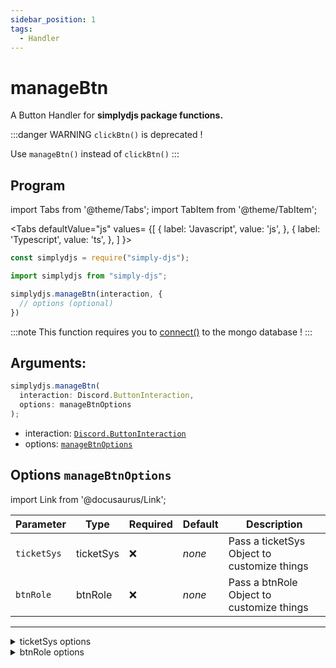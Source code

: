 ```yaml
---
sidebar_position: 1
tags:
  - Handler
---
```


# manageBtn

A Button Handler for **simplydjs package functions.**

:::danger WARNING
  `clickBtn()` is deprecated !

  Use `manageBtn()` instead of `clickBtn()`
:::

## Program

import Tabs from '@theme/Tabs';
import TabItem from '@theme/TabItem';

<Tabs
  defaultValue="js"
  values= {[
    { label: 'Javascript', value: 'js', },
    { label: 'Typescript', value: 'ts', },
  ]
}>
<TabItem value="js">

```js
const simplydjs = require("simply-djs");
```

</TabItem>

<TabItem value="ts">

```ts
import simplydjs from "simply-djs";
```

</TabItem>

</Tabs>

```js
simplydjs.manageBtn(interaction, { 
  // options (optional)
})
```

:::note
This function requires you to [connect()](/docs/General/connect) to the mongo database !
:::

## Arguments:
```ts
simplydjs.manageBtn(
  interaction: Discord.ButtonInteraction,
  options: manageBtnOptions
);
```

- interaction: [`Discord.ButtonInteraction`](https://discord.js.org/#/docs/discord.js/stable/class/ButtonInteraction)
- options: [`manageBtnOptions`](#options-managebtnoptions)

## Options `manageBtnOptions`

import Link from '@docusaurus/Link';

| Parameter | Type | Required | Default    | Description |
| --------- | ----- | -------- | -------- | ---------- |
| `ticketSys` | <Link to="#ticketsys">ticketSys</Link> | ❌   | _none_     | Pass a ticketSys Object to customize things  |
| `btnRole` | <Link to="#btnrole">btnRole</Link> | ❌   | _none_     | Pass a btnRole Object to customize things |

-------------------


<details style={{border: '0px solid'}}>
  <summary>ticketSys options</summary>
  

## `ticketSys`


| Parameter | Type | Required | Default    | Description |
| --------- | ----- | -------- | -------- | ---------- |
| `ticketname` | <Link to="https://developer.mozilla.org/en-US/docs/Web/JavaScript/Reference/Global_Objects/String">string</Link> | ❌   | _ticket-{userid}_     | The name of the ticket when opened.  |
| `buttons` | <Link to="#ticketbtn">ticketBtn</Link> | ❌   | _Default_     | Pass a ticketBtn Object to customize the buttons  |
| `pingRole` | <Link to="https://developer.mozilla.org/en-US/docs/Web/JavaScript/Reference/Global_Objects/String">string/string[]</Link> | ❌   | _none_     | The Array (or) String of Role(s) to ping when someone opens a ticket  |
| `category` | <Link to="https://developer.mozilla.org/en-US/docs/Web/JavaScript/Reference/Global_Objects/String">string</Link> | ❌   | _none_     | The parent category id of the category you want the tickets to be created  |
| `timed` | <Link to="https://developer.mozilla.org/en-US/docs/Web/JavaScript/Reference/Global_Objects/Boolean">boolean</Link> | ❌   | _none_     | An Boolean option to delete tickets when the time is up.  |
| `embed` | <Link to="/docs/types/CustomizableEmbed">CustomizableEmbed</Link> | ❌   | _Default Embed_     | Pass a CustomizableEmbed Object to customize the embed  |

-------------

### `ticketBtn`

| Parameter      | Type                                                                                                                       | Description                                   |
| ------------ | -------------------------------------------------------------------------------------------------------------------------- | ---------------------------------------------------- |
| `close`        | <Link to="/docs/types/btnTemplate">btnTemplate</Link> | Pass an btnTemplate Object to customize the close button  |
| `reopen`       | <Link to="/docs/types/btnTemplate">btnTemplate</Link> |  Pass an btnTemplate Object to customize the reopen button  |
| `delete`    | <Link to="/docs/types/btnTemplate">btnTemplate</Link> | Pass an btnTemplate Object to customize the delete button  |
| `transcript`    | <Link to="/docs/types/btnTemplate">btnTemplate</Link> |  Pass an btnTemplate Object to customize the  transcript button   |

</details>


<details style={{border: '0px solid'}}>
  <summary>btnRole options</summary>
  
  

## `btnRole`


| Parameter | Type | Required | Default    | Description |
| --------- | ----- | -------- | -------- | ---------- |
| `addedMsg` | <Link to="https://developer.mozilla.org/en-US/docs/Web/JavaScript/Reference/Global_Objects/String">string</Link> | ❌   | _✅ Added the {role} role to you._     | The message sent when the role is added.  |
| `removedMsg` | <Link to="https://developer.mozilla.org/en-US/docs/Web/JavaScript/Reference/Global_Objects/String">string</Link> | ❌   | _❌ Removed the {role} role from you._     | The message sent when the role is removed.  |

</details>
